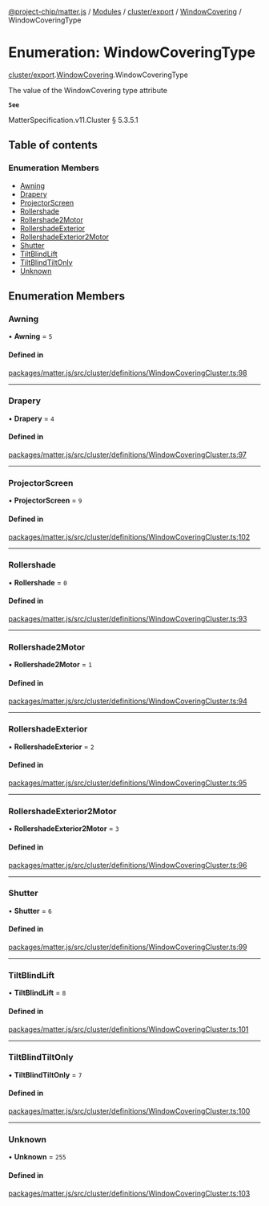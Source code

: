 [@project-chip/matter.js](../README.md) / [Modules](../modules.md) / [cluster/export](../modules/cluster_export.md) / [WindowCovering](../modules/cluster_export.WindowCovering.md) / WindowCoveringType

# Enumeration: WindowCoveringType

[cluster/export](../modules/cluster_export.md).[WindowCovering](../modules/cluster_export.WindowCovering.md).WindowCoveringType

The value of the WindowCovering type attribute

**`See`**

MatterSpecification.v11.Cluster § 5.3.5.1

## Table of contents

### Enumeration Members

- [Awning](cluster_export.WindowCovering.WindowCoveringType.md#awning)
- [Drapery](cluster_export.WindowCovering.WindowCoveringType.md#drapery)
- [ProjectorScreen](cluster_export.WindowCovering.WindowCoveringType.md#projectorscreen)
- [Rollershade](cluster_export.WindowCovering.WindowCoveringType.md#rollershade)
- [Rollershade2Motor](cluster_export.WindowCovering.WindowCoveringType.md#rollershade2motor)
- [RollershadeExterior](cluster_export.WindowCovering.WindowCoveringType.md#rollershadeexterior)
- [RollershadeExterior2Motor](cluster_export.WindowCovering.WindowCoveringType.md#rollershadeexterior2motor)
- [Shutter](cluster_export.WindowCovering.WindowCoveringType.md#shutter)
- [TiltBlindLift](cluster_export.WindowCovering.WindowCoveringType.md#tiltblindlift)
- [TiltBlindTiltOnly](cluster_export.WindowCovering.WindowCoveringType.md#tiltblindtiltonly)
- [Unknown](cluster_export.WindowCovering.WindowCoveringType.md#unknown)

## Enumeration Members

### Awning

• **Awning** = ``5``

#### Defined in

[packages/matter.js/src/cluster/definitions/WindowCoveringCluster.ts:98](https://github.com/project-chip/matter.js/blob/904d0c9b952b91f28a21803759c5e5c66ee4d272/packages/matter.js/src/cluster/definitions/WindowCoveringCluster.ts#L98)

___

### Drapery

• **Drapery** = ``4``

#### Defined in

[packages/matter.js/src/cluster/definitions/WindowCoveringCluster.ts:97](https://github.com/project-chip/matter.js/blob/904d0c9b952b91f28a21803759c5e5c66ee4d272/packages/matter.js/src/cluster/definitions/WindowCoveringCluster.ts#L97)

___

### ProjectorScreen

• **ProjectorScreen** = ``9``

#### Defined in

[packages/matter.js/src/cluster/definitions/WindowCoveringCluster.ts:102](https://github.com/project-chip/matter.js/blob/904d0c9b952b91f28a21803759c5e5c66ee4d272/packages/matter.js/src/cluster/definitions/WindowCoveringCluster.ts#L102)

___

### Rollershade

• **Rollershade** = ``0``

#### Defined in

[packages/matter.js/src/cluster/definitions/WindowCoveringCluster.ts:93](https://github.com/project-chip/matter.js/blob/904d0c9b952b91f28a21803759c5e5c66ee4d272/packages/matter.js/src/cluster/definitions/WindowCoveringCluster.ts#L93)

___

### Rollershade2Motor

• **Rollershade2Motor** = ``1``

#### Defined in

[packages/matter.js/src/cluster/definitions/WindowCoveringCluster.ts:94](https://github.com/project-chip/matter.js/blob/904d0c9b952b91f28a21803759c5e5c66ee4d272/packages/matter.js/src/cluster/definitions/WindowCoveringCluster.ts#L94)

___

### RollershadeExterior

• **RollershadeExterior** = ``2``

#### Defined in

[packages/matter.js/src/cluster/definitions/WindowCoveringCluster.ts:95](https://github.com/project-chip/matter.js/blob/904d0c9b952b91f28a21803759c5e5c66ee4d272/packages/matter.js/src/cluster/definitions/WindowCoveringCluster.ts#L95)

___

### RollershadeExterior2Motor

• **RollershadeExterior2Motor** = ``3``

#### Defined in

[packages/matter.js/src/cluster/definitions/WindowCoveringCluster.ts:96](https://github.com/project-chip/matter.js/blob/904d0c9b952b91f28a21803759c5e5c66ee4d272/packages/matter.js/src/cluster/definitions/WindowCoveringCluster.ts#L96)

___

### Shutter

• **Shutter** = ``6``

#### Defined in

[packages/matter.js/src/cluster/definitions/WindowCoveringCluster.ts:99](https://github.com/project-chip/matter.js/blob/904d0c9b952b91f28a21803759c5e5c66ee4d272/packages/matter.js/src/cluster/definitions/WindowCoveringCluster.ts#L99)

___

### TiltBlindLift

• **TiltBlindLift** = ``8``

#### Defined in

[packages/matter.js/src/cluster/definitions/WindowCoveringCluster.ts:101](https://github.com/project-chip/matter.js/blob/904d0c9b952b91f28a21803759c5e5c66ee4d272/packages/matter.js/src/cluster/definitions/WindowCoveringCluster.ts#L101)

___

### TiltBlindTiltOnly

• **TiltBlindTiltOnly** = ``7``

#### Defined in

[packages/matter.js/src/cluster/definitions/WindowCoveringCluster.ts:100](https://github.com/project-chip/matter.js/blob/904d0c9b952b91f28a21803759c5e5c66ee4d272/packages/matter.js/src/cluster/definitions/WindowCoveringCluster.ts#L100)

___

### Unknown

• **Unknown** = ``255``

#### Defined in

[packages/matter.js/src/cluster/definitions/WindowCoveringCluster.ts:103](https://github.com/project-chip/matter.js/blob/904d0c9b952b91f28a21803759c5e5c66ee4d272/packages/matter.js/src/cluster/definitions/WindowCoveringCluster.ts#L103)

